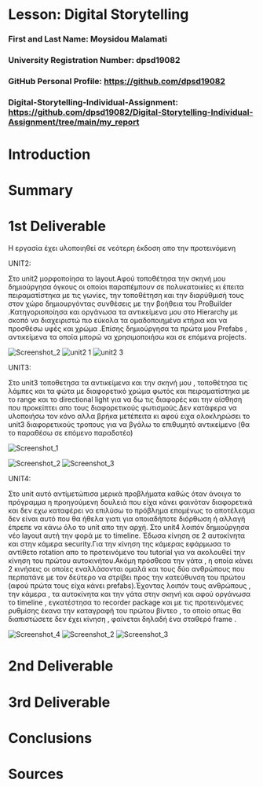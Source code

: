 # Lesson: Digital Storytelling

### First and Last Name: Moysidou Malamati
### University Registration Number: dpsd19082
### GitHub Personal Profile: https://github.com/dpsd19082
### Digital-Storytelling-Individual-Assignment: https://github.com/dpsd19082/Digital-Storytelling-Individual-Assignment/tree/main/my_report

# Introduction



# Summary


# 1st Deliverable
Η εργασία έχει υλοποιηθεί σε νεότερη έκδοση απο την προτεινόμενη

UNIT2:

Στο unit2 μορφοποίησα το layout.Αφού τοποθέτησα την σκηνή μου δημιούργησα όγκους οι οποίοι παραπέμπουν σε πολυκατοικίες κι έπειτα πειραματίστηκα με τις γωνίες, την τοποθέτηση και την διαρύθμισή τους στον χώρο δημιουργόντας συνθέσεις με την βοήθεια του ProBuilder .Κατηγοριοποίησα και οργάνωσα τα αντικείμενα μου στο Hierarchy με σκοπό να διαχειριστώ πιο εύκολα τα ομαδοποιημένα κτήρια και να προσθέσω υφές και χρώμα .Επίσης δημιούργησα τα πρώτα μου Prefabs , αντικείμενα τα οποία μπορώ να χρησιμοποιήσω και σε επόμενα projects.

![Screenshot_2](https://user-images.githubusercontent.com/101411009/227288106-be539761-1a25-42b4-81b8-6a3a18d4457c.png)
![unit2 1](https://user-images.githubusercontent.com/101411009/227288163-c91b470b-d02d-4a62-abfb-b3230eda312c.png)
![unit2 3](https://user-images.githubusercontent.com/101411009/227288191-2d80ab1d-f802-409f-95a3-57a56215eb16.png)

UNIT3: 

Στο unit3 τοποθετησα τα αντικείμενα και την σκηνή μου , τοποθέτησα τις λάμπες και τα φώτα με διαφορετικό χρώμα φωτός και πειραματίστηκα με το range και το directional light για να δω τις διαφορές και την αίσθηση που προκείπτει απο τους διαφορετικούς φωτισμούς.Δεν κατάφερα να υλοποιήσω τον κόνο αλλα βρήκα μετέπειτα κι αφού ειχα ολοκληρώσει το unit3 διαφορετικούς τροπους για να βγάλω το επιθυμητό αντικείμενο (θα το παραθέσω σε επόμενο παραδοτέο)

![Screenshot_1](https://user-images.githubusercontent.com/101411009/227288270-618b0bc7-81ea-4004-9894-d68b72a4d40b.png)

![Screenshot_2](https://user-images.githubusercontent.com/101411009/227288332-e9ffaa4f-9079-4938-9e9d-c830f3afbe84.png)
![Screenshot_3](https://user-images.githubusercontent.com/101411009/227288357-2d5a2f08-fad6-44c7-8aee-cdcc09253a81.png)

UNIT4: 

Στο unit αυτό αντίμετώπισα μερικά προβλήματα καθώς όταν άνοιγα το πρόγραμμα η προηγούμενη δουλειά που είχα κάνει φαινόταν διαφορετικά και δεν εχω καταφέρει να επιλύσω το πρόβλημα επομένως το αποτέλεσμα δεν είναι αυτό που θα ήθελα γιατι για οποιαδήποτε διόρθωση ή αλλαγή έπρεπε να κάνω όλο το unit απο την αρχή.
Στο unit4 λοιπόν δημιούργησα νέο layout αυτή την φορά με το timeline. Έδωσα κίνηση σε 2 αυτοκίνητα και στην κάμερα security.Για την κίνηση της κάμερας εφάρμωσα το αντίθετο rotation απο το προτεινόμενο του tutorial για να ακολουθεί την κίνηση του πρώτου αυτοκινήτου.Ακόμη πρόσθεσα την γάτα , η οποία κάνει 2 κινήσεις οι οποίες εναλλάσονται ομαλά και τους δύο ανθρώπους που περπατάνε με τον δεύτερο να στρίβει προς την κατεύθυνση του πρώτου (αφού πρώτα τους είχα κάνει prefabs).Έχοντας λοιπόν τους ανθρώπους , την κάμερα , τα αυτοκίνητα και την γάτα στην σκηνή και αφού οργάνωσα το timeline , εγκατέστησα το recorder package και με τις προτεινόμενες ρυθμίσης έκανα την καταγραφή του πρώτου βίντεο , το οποίο οπως θα διαπιστώσετε δεν έχει κίνηση , φαίνεται δηλαδή ένα σταθερό frame .

![Screenshot_4](https://user-images.githubusercontent.com/101411009/227288775-f94929c6-131b-441f-a2ba-663823261e6a.png)
![Screenshot_2](https://user-images.githubusercontent.com/101411009/227288801-06b78ad8-d61b-48aa-afb2-e296432c71b1.png)
![Screenshot_3](https://user-images.githubusercontent.com/101411009/227288816-9adfeded-f290-4704-8da1-7b923ba5b0a5.png)

# 2nd Deliverable


# 3rd Deliverable 


# Conclusions


# Sources
